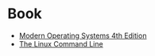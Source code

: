 # Book
+ [Modern Operating Systems 4th Edition](./pdf/Modern-Operating-Systems-4th-Edition.pdf)
+ [The Linux Command Line](./pdf/The-Linux-Command-Line-2nd.pdf)

